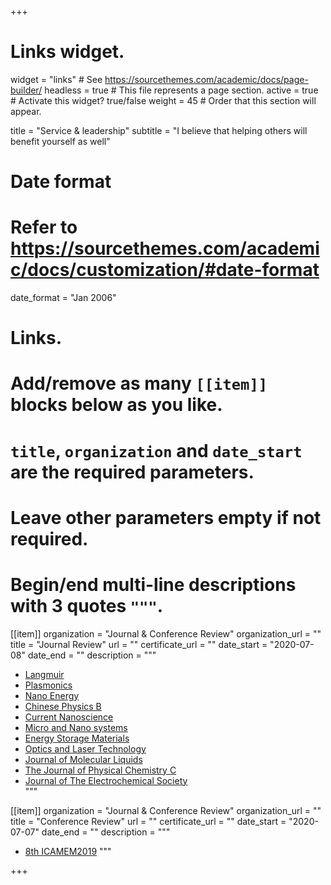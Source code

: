 +++
# Links widget.
widget = "links"  # See https://sourcethemes.com/academic/docs/page-builder/
headless = true  # This file represents a page section.
active = true  # Activate this widget? true/false
weight = 45  # Order that this section will appear.

title = "Service & leadership"
subtitle = "I believe that helping others will benefit yourself as well"

# Date format
#   Refer to https://sourcethemes.com/academic/docs/customization/#date-format
date_format = "Jan 2006"

# Links.
#   Add/remove as many `[[item]]` blocks below as you like.
#   `title`, `organization` and `date_start` are the required parameters.
#   Leave other parameters empty if not required.
#   Begin/end multi-line descriptions with 3 quotes `"""`.

[[item]]
  organization = "Journal & Conference Review"
  organization_url = ""
  title = "Journal Review"
  url = ""
  certificate_url = ""
  date_start = "2020-07-08"
  date_end = ""
  description = """
  * [Langmuir](https://pubs.acs.org/journal/langd5/)
  * [Plasmonics](https://www.springer.com/journal/11468)
  * [Nano Energy](https://www.sciencedirect.com/journal/nano-energy)
  * [Chinese Physics B](http://cpb.iphy.ac.cn/EN/volumn/home.shtml)
  * [Current Nanoscience](https://www.currentnanoscience.com/)
  * [Micro and Nano systems](https://benthamscience.com/journals/micro-and-nanosystems/)
  * [Energy Storage Materials](https://www.sciencedirect.com/journal/energy-storage-materials)
  * [Optics and Laser Technology](https://www.sciencedirect.com/journal/optics-and-laser-technology)
  * [Journal of Molecular Liquids](https://www.sciencedirect.com/journal/journal-of-molecular-liquids)
  * [The Journal of Physical Chemistry C](https://pubs.acs.org/journal/jpccck/)
  * [Journal of The Electrochemical Society](https://iopscience.iop.org/journal/1945-7111)  
  """

[[item]]
  organization = "Journal & Conference Review"
  organization_url = ""
  title = "Conference Review"
  url = ""
  certificate_url = ""
  date_start = "2020-07-07"
  date_end = ""
  description = """
  * [8th ICAMEM2019](http://www.icamem.org/)
  """

+++
